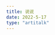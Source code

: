 ```yaml
---
title: 说说
date: 2022-5-17
type: "artitalk"
---
```



<script>
new Artitalk({
    appId: 'CVLwrCkInSwVzAk7dg8PKGrD-MdYXbMMI', // Your LeanCloud appId
    appKey: 'rVMF9CErbxRU7B85ezFQoEGj' // Your LeanCloud appKey
})
</script>
